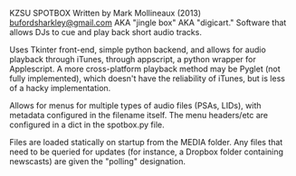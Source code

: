 KZSU SPOTBOX
Written by Mark Mollineaux (2013) <bufordsharkley@gmail.com>
AKA "jingle box" AKA "digicart." Software that allows DJs to cue and play
back short audio tracks.

Uses Tkinter front-end, simple python backend, and allows for audio playback
through iTunes, through appscript, a python wrapper for Applescript. A more
cross-platform playback method may be Pyglet (not fully implemented), which
doesn't have the reliability of iTunes, but is less of a hacky implementation.

Allows for menus for multiple types of audio files (PSAs, LIDs), with metadata
configured in the filename itself. The menu headers/etc are configured in a
dict in the spotbox.py file.

Files are loaded statically on startup from the MEDIA folder. Any files that
need to be queried for updates (for instance, a Dropbox folder containing 
newscasts) are given the "polling" designation.
